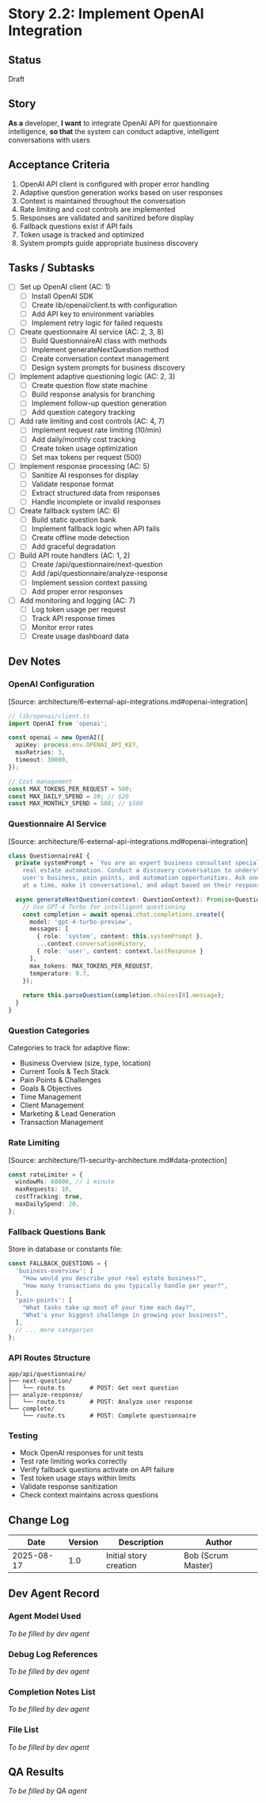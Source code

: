 # Story 2.2: Implement OpenAI Integration

## Status
Draft

## Story
**As a** developer,
**I want** to integrate OpenAI API for questionnaire intelligence,
**so that** the system can conduct adaptive, intelligent conversations with users

## Acceptance Criteria
1. OpenAI API client is configured with proper error handling
2. Adaptive question generation works based on user responses
3. Context is maintained throughout the conversation
4. Rate limiting and cost controls are implemented
5. Responses are validated and sanitized before display
6. Fallback questions exist if API fails
7. Token usage is tracked and optimized
8. System prompts guide appropriate business discovery

## Tasks / Subtasks
- [ ] Set up OpenAI client (AC: 1)
  - [ ] Install OpenAI SDK
  - [ ] Create lib/openai/client.ts with configuration
  - [ ] Add API key to environment variables
  - [ ] Implement retry logic for failed requests
- [ ] Create questionnaire AI service (AC: 2, 3, 8)
  - [ ] Build QuestionnaireAI class with methods
  - [ ] Implement generateNextQuestion method
  - [ ] Create conversation context management
  - [ ] Design system prompts for business discovery
- [ ] Implement adaptive questioning logic (AC: 2, 3)
  - [ ] Create question flow state machine
  - [ ] Build response analysis for branching
  - [ ] Implement follow-up question generation
  - [ ] Add question category tracking
- [ ] Add rate limiting and cost controls (AC: 4, 7)
  - [ ] Implement request rate limiting (10/min)
  - [ ] Add daily/monthly cost tracking
  - [ ] Create token usage optimization
  - [ ] Set max tokens per request (500)
- [ ] Implement response processing (AC: 5)
  - [ ] Sanitize AI responses for display
  - [ ] Validate response format
  - [ ] Extract structured data from responses
  - [ ] Handle incomplete or invalid responses
- [ ] Create fallback system (AC: 6)
  - [ ] Build static question bank
  - [ ] Implement fallback logic when API fails
  - [ ] Create offline mode detection
  - [ ] Add graceful degradation
- [ ] Build API route handlers (AC: 1, 2)
  - [ ] Create /api/questionnaire/next-question
  - [ ] Add /api/questionnaire/analyze-response
  - [ ] Implement session context passing
  - [ ] Add proper error responses
- [ ] Add monitoring and logging (AC: 7)
  - [ ] Log token usage per request
  - [ ] Track API response times
  - [ ] Monitor error rates
  - [ ] Create usage dashboard data

## Dev Notes
### OpenAI Configuration
[Source: architecture/6-external-api-integrations.md#openai-integration]

```typescript
// lib/openai/client.ts
import OpenAI from 'openai';

const openai = new OpenAI({
  apiKey: process.env.OPENAI_API_KEY,
  maxRetries: 3,
  timeout: 30000,
});

// Cost management
const MAX_TOKENS_PER_REQUEST = 500;
const MAX_DAILY_SPEND = 20; // $20
const MAX_MONTHLY_SPEND = 500; // $500
```

### Questionnaire AI Service
[Source: architecture/6-external-api-integrations.md#openai-integration]

```typescript
class QuestionnaireAI {
  private systemPrompt = `You are an expert business consultant specializing in 
    real estate automation. Conduct a discovery conversation to understand the 
    user's business, pain points, and automation opportunities. Ask one question 
    at a time, make it conversational, and adapt based on their responses.`;

  async generateNextQuestion(context: QuestionContext): Promise<Question> {
    // Use GPT-4 Turbo for intelligent questioning
    const completion = await openai.chat.completions.create({
      model: 'gpt-4-turbo-preview',
      messages: [
        { role: 'system', content: this.systemPrompt },
        ...context.conversationHistory,
        { role: 'user', content: context.lastResponse }
      ],
      max_tokens: MAX_TOKENS_PER_REQUEST,
      temperature: 0.7,
    });
    
    return this.parseQuestion(completion.choices[0].message);
  }
}
```

### Question Categories
Categories to track for adaptive flow:
- Business Overview (size, type, location)
- Current Tools & Tech Stack
- Pain Points & Challenges
- Goals & Objectives
- Time Management
- Client Management
- Marketing & Lead Generation
- Transaction Management

### Rate Limiting
[Source: architecture/11-security-architecture.md#data-protection]

```typescript
const rateLimiter = {
  windowMs: 60000, // 1 minute
  maxRequests: 10,
  costTracking: true,
  maxDailySpend: 20,
};
```

### Fallback Questions Bank
Store in database or constants file:
```typescript
const FALLBACK_QUESTIONS = {
  'business-overview': [
    "How would you describe your real estate business?",
    "How many transactions do you typically handle per year?",
  ],
  'pain-points': [
    "What tasks take up most of your time each day?",
    "What's your biggest challenge in growing your business?",
  ],
  // ... more categories
};
```

### API Routes Structure
```
app/api/questionnaire/
├── next-question/
│   └── route.ts       # POST: Get next question
├── analyze-response/
│   └── route.ts       # POST: Analyze user response
└── complete/
    └── route.ts       # POST: Complete questionnaire
```

### Testing
- Mock OpenAI responses for unit tests
- Test rate limiting works correctly
- Verify fallback questions activate on API failure
- Test token usage stays within limits
- Validate response sanitization
- Check context maintains across questions

## Change Log
| Date | Version | Description | Author |
|------|---------|-------------|--------|
| 2025-08-17 | 1.0 | Initial story creation | Bob (Scrum Master) |

## Dev Agent Record
### Agent Model Used
_To be filled by dev agent_

### Debug Log References
_To be filled by dev agent_

### Completion Notes List
_To be filled by dev agent_

### File List
_To be filled by dev agent_

## QA Results
_To be filled by QA agent_